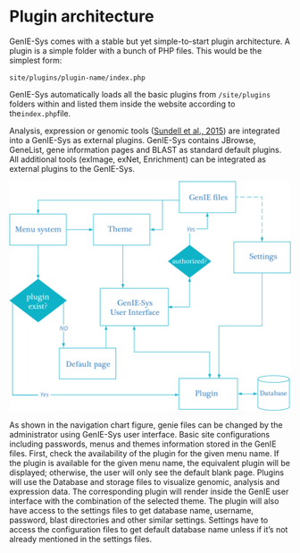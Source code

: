 # Plugin architecture

GenIE-Sys comes with a stable but yet simple-to-start plugin architecture. A plugin is a simple folder with a bunch of PHP files. This would be the simplest form:

```text
site/plugins/plugin-name/index.php
```

GenIE-Sys automatically loads all the basic plugins from  `/site/plugins` folders within and listed them inside the website according to the`index.php`file.

Analysis, expression or genomic tools \([Sundell et al., 2015](https://nph.onlinelibrary.wiley.com/doi/full/10.1111/nph.13557)\) are integrated into a GenIE-Sys as external plugins. GenIE-Sys contains JBrowse, GeneList, gene information pages and BLAST as standard default plugins. All additional tools \(exImage, exNet, Enrichment\) can be integrated as external plugins to the GenIE-Sys.

![The navigation flow chart](../.gitbook/assets/genie_sys_navigation_system.png)

As shown in the navigation chart figure, genie files can be changed by the administrator using GenIE-Sys user interface. Basic site configurations including passwords, menus and themes information stored in the GenIE files. First, check the availability of the plugin for the given menu name. If the plugin is available for the given menu name, the equivalent plugin will be displayed; otherwise, the user will only see the default blank page. Plugins will use the Database and storage files to visualize genomic, analysis and expression data. The corresponding plugin will render inside the GenIE user interface with the combination of the selected theme. The plugin will also have access to the settings files to get database name, username, password, blast directories and other similar settings. Settings have to access the configuration files to get default database name unless if it’s not already mentioned in the settings files.

